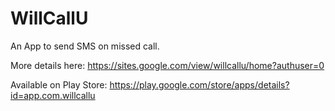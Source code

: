 # WillCallU


An App to send SMS on missed call.

More details here: https://sites.google.com/view/willcallu/home?authuser=0

Available on Play Store: https://play.google.com/store/apps/details?id=app.com.willcallu
